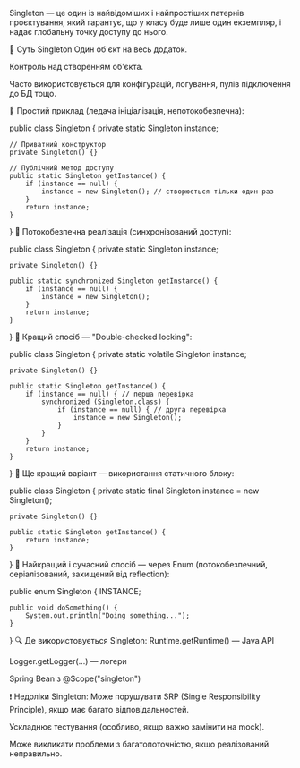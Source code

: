 
Singleton — це один із найвідоміших і найпростіших патернів проєктування, який гарантує, що у класу буде лише один екземпляр, і надає глобальну точку доступу до нього.

🔹 Суть Singleton
Один об'єкт на весь додаток.

Контроль над створенням об'єкта.

Часто використовується для конфігурацій, логування, пулів підключення до БД тощо.

🔧 Простий приклад (ледача ініціалізація, непотокобезпечна):

public class Singleton {
private static Singleton instance;

    // Приватний конструктор
    private Singleton() {}

    // Публічний метод доступу
    public static Singleton getInstance() {
        if (instance == null) {
            instance = new Singleton(); // створюється тільки один раз
        }
        return instance;
    }
}
🔧 Потокобезпечна реалізація (синхронізований доступ):

public class Singleton {
private static Singleton instance;

    private Singleton() {}

    public static synchronized Singleton getInstance() {
        if (instance == null) {
            instance = new Singleton();
        }
        return instance;
    }
}
🔧 Кращий спосіб — "Double-checked locking":

public class Singleton {
private static volatile Singleton instance;

    private Singleton() {}

    public static Singleton getInstance() {
        if (instance == null) { // перша перевірка
            synchronized (Singleton.class) {
                if (instance == null) { // друга перевірка
                    instance = new Singleton();
                }
            }
        }
        return instance;
    }
}
🔧 Ще кращий варіант — використання статичного блоку:

public class Singleton {
private static final Singleton instance = new Singleton();

    private Singleton() {}

    public static Singleton getInstance() {
        return instance;
    }
}
🔧 Найкращий і сучасний спосіб — через Enum (потокобезпечний, серіалізований, захищений від reflection):

public enum Singleton {
INSTANCE;

    public void doSomething() {
        System.out.println("Doing something...");
    }
}
🔍 Де використовується Singleton:
Runtime.getRuntime() — Java API

Logger.getLogger(...) — логери

Spring Bean з @Scope("singleton")

❗ Недоліки Singleton:
Може порушувати SRP (Single Responsibility Principle), якщо має багато відповідальностей.

Ускладнює тестування (особливо, якщо важко замінити на mock).

Може викликати проблеми з багатопоточністю, якщо реалізований неправильно.

